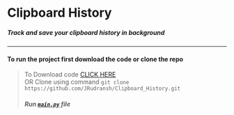 # Clipboard History
##### Track and save your clipboard history in background

---

#### To run the project first download the code or clone the repo
> To Download code [CLICK HERE](https://github.com/JRudransh/Clipboard_History/archive/master.zip) <br> 
>OR Clone using command `git clone https://github.com/JRudransh/Clipboard_History.git` <br>
> ##### Run [`main.py`](https://github.com/JRudransh/Clipboard_History/blob/master/main.py) file
 